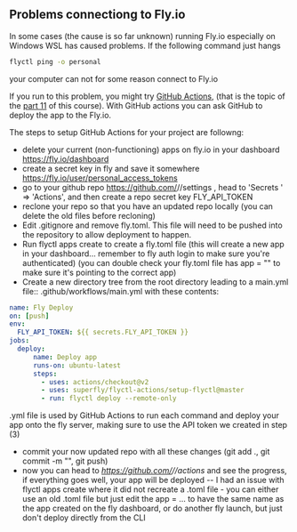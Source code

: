 ## Problems connectiong to Fly.io

In some cases (the cause is so far unknown) running Fly.io especially on Windows WSL has caused problems. If the following command just hangs

```bash
flyctl ping -o personal
```

your computer can not for some reason connect to Fly.io

If you run to this problem, you might try [GitHub Actions](https://fly.io/docs/app-guides/continuous-deployment-with-github-actions/), (that is the topic of the [part 11](https://fullstackopen.com/en/part11) of this course). With GitHub actions you can ask GitHub to deploy the app to the Fly.io.

The steps to setup GitHub Actions for your project are followng:

- delete your current (non-functioning) apps on fly.io in your dashboard https://fly.io/dashboard
- create a secret key in fly and save it somewhere https://fly.io/user/personal_access_tokens
- go to your github repo https://github.com/<yourGitAccount>/<yourRepoName>/settings , head to 'Secrets ' => 'Actions', and then create a repo secret key FLY_API_TOKEN 
- reclone your repo so that you have an updated repo locally (you can delete the old files before recloning)
- Edit .gitignore and remove fly.toml. This file will need to be pushed into the repository to allow deployment to happen.
- Run flyctl apps create to create a fly.toml file (this will create a new app in your dashboard... remember to fly auth login to make sure you're authenticated) 
(you can double check your fly.toml file has app = "<your app name on the dashboard>" to make sure it's pointing to the correct app)
- Create a new directory tree from the root directory leading to a main.yml file::  .github/workflows/main.yml with these contents: 

```yml
name: Fly Deploy
on: [push]
env:
  FLY_API_TOKEN: ${{ secrets.FLY_API_TOKEN }}
jobs:
  deploy:
      name: Deploy app
      runs-on: ubuntu-latest
      steps:
        - uses: actions/checkout@v2
        - uses: superfly/flyctl-actions/setup-flyctl@master
        - run: flyctl deploy --remote-only
```
  
.yml file is used by GitHub Actions to run each command and deploy your app onto the fly server, making sure to use the API token we created in step (3) 

- commit your now updated repo with all these changes (git add .,  git commit -m "<commit msg>", git push)
- now you can head to _https://github.com/<yourGitAccount>/<yourRepoName>/actions_ and see the progress, if everything goes well, your app will be deployed
-- I had an issue with flyctl apps create where it did not recreate a .toml file - you can either use an old .toml file but just edit the app = ... to have the same name as the app created on the fly dashboard, or do another fly launch, but just don't deploy directly from the CLI
